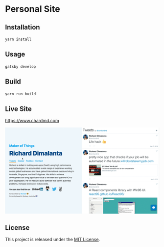 # Personal Site

## Installation

`yarn install`

## Usage

`gatsby develop`

## Build

`yarn run build`

## Live Site

<a href="https://www.chardmd.com" target="_blank">https://www.chardmd.com</a>

![Alt Text](screenshot.gif)

## License

This project is released under the [MIT License](License).
